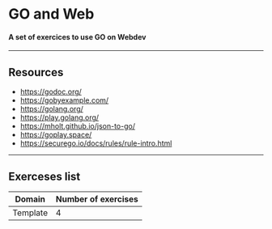 # GO and Web
#### A set of exercices to use GO on Webdev
------------------
## Resources
- https://godoc.org/
- https://gobyexample.com/
- https://golang.org/
- https://play.golang.org/
- https://mholt.github.io/json-to-go/
- https://goplay.space/
- https://securego.io/docs/rules/rule-intro.html
------------------
## Exerceses list
|Domain |Number of exercises|
|-------|:-----------------|
|Template|4|
